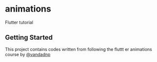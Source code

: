 # animations

Flutter tutorial

## Getting Started

This project contains codes written from following the fluttt er animations course by 
[@vandadnp](https://github.com/vandadnp)
